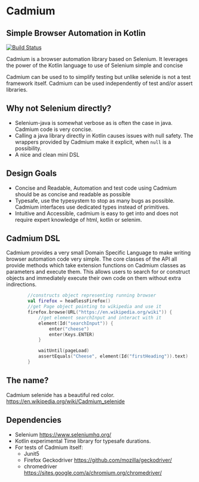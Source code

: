 # Cadmium
## Simple Browser Automation in Kotlin

[![Build Status](https://travis-ci.org/CasparKielwein/cadmium.svg?branch=master)](https://travis-ci.org/CasparKielwein/cadmium)

Cadmium is a browser automation library based on Selenium.
It leverages the power of the Kotlin language to use of Selenium simple and concise

Cadmium can be used to to simplify testing but unlike selenide is not a test framework itself.
Cadmium can be used independently of test and/or assert libraries.

## Why not Selenium directly?
* Selenium-java is somewhat verbose as is often the case in java. Cadmium code is very concise.
* Calling a java library directly in Kotlin causes issues with null safety.
The wrappers provided by Cadmium make it explicit, when `null` is a possibility.
* A nice and clean mini DSL

## Design Goals
* Concise and Readable, Automation and test code using Cadmium should be as concise and readable as possible
* Typesafe, use the typesystem to stop as many bugs as possible. 
Cadmium interfaces use dedicated types instead of primitives.
* Intuitive and Accessible, cadmium is easy to get into and does not require expert knowledge of html, kotlin or selenim.

## Cadmium DSL
Cadmium provides a very small Domain Specific Language to make writing browser automation code very simple.
The core classes of the API all provide methods which take extension functions on 
Cadmium classes as parameters and execute them. This allows users to search for or construct objects
and immediately execute their own code on them without extra indirections. 

```Kotlin
        //constructs object representing running browser
        val firefox = headlessFirefox()
        //get Page object pointing to wikipedia and use it
        firefox.browse(URL("https://en.wikipedia.org/wiki")) {
            //get element searchInput and interact with it
            element(Id("searchInput")) {
                enter("cheese")
                enter(Keys.ENTER)
            }

            waitUntil(pageLoad)
            assertEquals("Cheese", element(Id("firstHeading")).text)
        }
```

## The name?
Cadmium selenide has a beautiful red color.  
<https://en.wikipedia.org/wiki/Cadmium_selenide>


## Dependencies
* Selenium <https://www.seleniumhq.org/>
* Kotlin experimental Time library for typesafe durations.
* For tests of Cadmium itself:
    * Junit5
    * Firefox Geckodriver <https://github.com/mozilla/geckodriver/>
    * chromedriver <https://sites.google.com/a/chromium.org/chromedriver/>